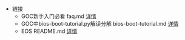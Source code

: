 * 链接
    * GOC新手入门必看 faq.md [详情](./faq.md)
    * GOC中bios-boot-tutorial.py解读分解 bios-boot-tutorial.md [详情](./bios-boot-tutorial.md)
    * EOS README.md [详情](./EOS_README.md)